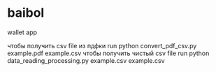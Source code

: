 # baibol
wallet app

чтобы получить csv file из пдфки run python convert_pdf_csv.py example.pdf example.csv
чтобы получить чистый csv file run python data_reading_processing.py example.csv example.csv
